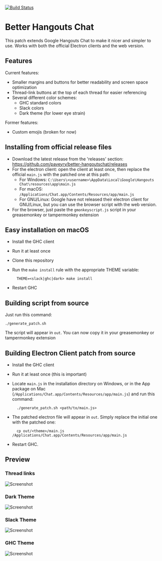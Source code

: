 [![Build Status](https://travis-ci.org/paveyry/better-hangoutschat.svg?branch=master)](https://github.com/paveyry/better-hangoutschat/releases/latest)

Better Hangouts Chat
====================================

This patch extends Google Hangouts Chat to make it nicer and simpler to use.
Works with both the official Electron clients and the web version.

Features
---------

Current features: 

- Smaller margins and buttons for better readability and screen space optimization
- Thread-link buttons at the top of each thread for easier referencing
- Several different color schemes:
    - GHC standard colors
    - Slack colors
    - Dark theme (for lower eye strain)

Former features:

- Custom emojis (broken for now)

Installing from official release files
---------------------------------------

- Download the latest release from the 'releases' section:
https://github.com/paveyry/better-hangoutschat/releases
- For the electron client: open the client at least once, then replace the official
`main.js` with the patched one at this path:
    - For Windows: `C:\Users\<username>\AppData\Local\Google\Hangouts Chat\resources\app\main.js`
    - For macOS: `/Applications/Chat.app/Contents/Resources/app/main.js`
    - For GNU/Linux: Google have not released their electron client for GNU/Linux, but you can use
    the browser script with the web version.
- For the browser, just paste the `gmonkeyscript.js` script in your greasemonkey or tampermonkey
extension

Easy installation on macOS
--------------------------

- Install the GHC client
- Run it at least once
- Clone this repository
- Run the `make install` rule with the appropriate THEME variable:

        THEME=<slack|ghc|dark> make install

- Restart GHC

Building script from source
----------------------------

Just run this command:

    ./generate_patch.sh

The script will appear in `out`. You can now copy it in your greasemonkey or tampermonkey
extension

Building Electron Client patch from source
-------------------------------------------

- Install the GHC client
- Run it at least once (this is important)
- Locate `main.js` in the installation directory on Windows, or in the App
 package on Mac (`/Applications/Chat.app/Contents/Resources/app/main.js`) and run this command:

        ./generate_patch.sh <path/to/main.js>

- The patched electron file will appear in `out`. Simply replace the initial one with 
the patched one:

        cp out/<theme>/main.js /Applications/Chat.app/Contents/Resources/app/main.js

- Restart GHC.

Preview
--------

### Thread links
![Screenshot](https://user-images.githubusercontent.com/3884900/63706271-db981380-c826-11e9-953b-8983738463b7.png)

### Dark Theme
![Screenshot](https://user-images.githubusercontent.com/3884900/63685721-01f28a80-c7f8-11e9-8522-75446596d574.png)

### Slack Theme
![Screenshot](https://user-images.githubusercontent.com/3884900/63689984-6c5cf800-c803-11e9-864e-ec578353b946.png)

### GHC Theme
![Screenshot](https://user-images.githubusercontent.com/3884900/63689983-6c5cf800-c803-11e9-8857-53326ec1d22b.png)
